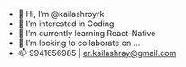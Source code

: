 - 👋 Hi, I’m @kailashroyrk
- 👀 I’m interested in Coding
- 🌱 I’m currently learning React-Native
- 💞️ I’m looking to collaborate on ...
- 📫 9941656985 | er.kailashray@gmail.com

<!---
kailashroyrk/kailashroyrk is a ✨ special ✨ repository because its `README.md` (this file) appears on your GitHub profile.
You can click the Preview link to take a look at your changes.
--->

